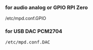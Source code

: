 
<h3>for audio analog or GPIO RPI Zero</h3>
/etc/mpd.conf.GPIO 


<h3>for USB DAC PCM2704</h3>
<pre>/etc/mpd.conf.DAC</pre>
